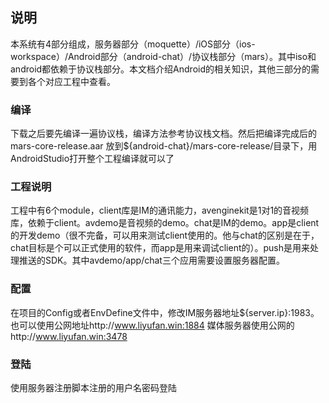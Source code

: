 ## 说明
本系统有4部分组成，服务器部分（moquette）/iOS部分（ios-workspace）/Android部分（android-chat）/协议栈部分（mars）。其中iso和android都依赖于协议栈部分。本文档介绍Android的相关知识，其他三部分的需要到各个对应工程中查看。


### 编译

下载之后要先编译一遍协议栈，编译方法参考协议栈文档。然后把编译完成后的mars-core-release.aar 放到${android-chat}/mars-core-release/目录下，用AndroidStudio打开整个工程编译就可以了

### 工程说明

工程中有6个module，client库是IM的通讯能力，avenginekit是1对1的音视频库，依赖于client。avdemo是音视频的demo。chat是IM的demo。app是client的开发demo（很不完备，可以用来测试client使用的。他与chat的区别是在于，chat目标是个可以正式使用的软件，而app是用来调试client的）。push是用来处理推送的SDK。其中avdemo/app/chat三个应用需要设置服务器配置。

### 配置

在项目的Config或者EnvDefine文件中，修改IM服务器地址${server.ip}:1983。也可以使用公网地址http://www.liyufan.win:1884
媒体服务器使用公网的http://www.liyufan.win:3478

### 登陆
使用服务器注册脚本注册的用户名密码登陆

